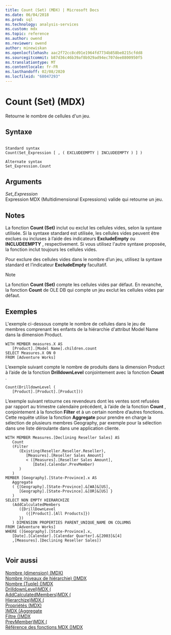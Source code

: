 ```yaml
---
title: Count (Set) (MDX) | Microsoft Docs
ms.date: 06/04/2018
ms.prod: sql
ms.technology: analysis-services
ms.custom: mdx
ms.topic: reference
ms.author: owend
ms.reviewer: owend
author: minewiskan
ms.openlocfilehash: aac2f72cc8cd91e1964fd7734b858be8215cfdd8
ms.sourcegitcommit: b87d36c46b39af8b929ad94ec707dee8800950f5
ms.translationtype: MT
ms.contentlocale: fr-FR
ms.lasthandoff: 02/08/2020
ms.locfileid: "68047293"
---
```

# <a name="count-set-mdx"></a>Count (Set) (MDX)


  Retourne le nombre de cellules d'un jeu.  
  
## <a name="syntax"></a>Syntaxe  
  
```  
  
Standard syntax  
Count(Set_Expression [ , ( EXCLUDEEMPTY | INCLUDEEMPTY ) ] )  
  
Alternate syntax  
Set_Expression.Count  
```  
  
## <a name="arguments"></a>Arguments  
 *Set_Expression*  
 Expression MDX (Multidimensional Expressions) valide qui retourne un jeu.  
  
## <a name="remarks"></a>Notes  
 La fonction **Count (Set)** inclut ou exclut les cellules vides, selon la syntaxe utilisée. Si la syntaxe standard est utilisée, les cellules vides peuvent être exclues ou incluses à l’aide des indicateurs **ExcludeEmpty** ou **INCLUDEEMPTY** , respectivement. Si vous utilisez l'autre syntaxe proposée, la fonction inclut toujours les cellules vides.  
  
 Pour exclure des cellules vides dans le nombre d’un jeu, utilisez la syntaxe standard et l’indicateur **ExcludeEmpty** facultatif.  
  
> [!NOTE]  
>  La fonction **Count (Set)** compte les cellules vides par défaut. En revanche, la fonction **Count** de OLE DB qui compte un jeu exclut les cellules vides par défaut.  
  
## <a name="examples"></a>Exemples  
 L'exemple ci-dessous compte le nombre de cellules dans le jeu de membres comprenant les enfants de la hiérarchie d'attribut Model Name dans la dimension Product.  
  
```  
WITH MEMBER measures.X AS  
   [Product].[Model Name].children.count   
SELECT Measures.X ON 0  
FROM [Adventure Works]  
```  
  
 L’exemple suivant compte le nombre de produits dans la dimension Product à l’aide de la fonction **DrilldownLevel** conjointement avec la fonction **Count** .  
  
```  
Count(DrilldownLevel (   
   [Product].[Product].[Product]))  
```  
  
 L’exemple suivant retourne ces revendeurs dont les ventes sont refusées par rapport au trimestre calendaire précédent, à l’aide de la fonction **Count** , conjointement à la fonction **Filter** et à un certain nombre d’autres fonctions. Cette requête utilise la fonction **Aggregate** pour prendre en charge la sélection de plusieurs membres Geography, par exemple pour la sélection dans une liste déroulante dans une application cliente.  
  
```  
WITH MEMBER Measures.[Declining Reseller Sales] AS  
   Count  
   (Filter  
      (Existing(Reseller.Reseller.Reseller),  
         [Measures].[Reseller Sales Amount]   
         < ([Measures].[Reseller Sales Amount],  
            [Date].Calendar.PrevMember)  
      )  
   )  
MEMBER [Geography].[State-Province].x AS   
   Aggregate  
   ( {[Geography].[State-Province].&[WA]&[US],   
      [Geography].[State-Province].&[OR]&[US] }   
   )  
SELECT NON EMPTY HIERARCHIZE   
   (AddCalculatedMembers   
      ({DrillDownLevel  
         ({[Product].[All Products]})  
      })  
   ) DIMENSION PROPERTIES PARENT_UNIQUE_NAME ON COLUMNS   
FROM [Adventure Works]  
WHERE ([Geography].[State-Province].x,  
   [Date].[Calendar].[Calendar Quarter].&[2003]&[4]  
   ,[Measures].[Declining Reseller Sales])  
  
```  
  
## <a name="see-also"></a>Voir aussi  
 [Nombre &#40;dimension&#41; &#40;MDX&#41;](../mdx/count-dimension-mdx.md)   
 [Nombre &#40;niveaux de hiérarchie&#41; &#40;&#41;MDX](../mdx/count-hierarchy-levels-mdx.md)   
 [Nombre &#40;Tuple&#41; &#40;&#41;MDX](../mdx/count-tuple-mdx.md)   
 [DrilldownLevel&#41;MDX &#40;](../mdx/drilldownlevel-mdx.md)   
 [AddCalculatedMembers&#41;MDX &#40;](../mdx/addcalculatedmembers-mdx.md)   
 [Hierarchize&#41;MDX &#40;](../mdx/hierarchize-mdx.md)   
 [Propriétés &#40;MDX&#41;](../mdx/properties-mdx.md)   
 [&#41;MDX &#40;Aggregate](../mdx/aggregate-mdx.md)   
 [Filtre &#40;&#41;MDX](../mdx/filter-mdx.md)   
 [PrevMember&#41;MDX &#40;](../mdx/prevmember-mdx.md)   
 [Référence des fonctions MDX &#40;&#41;MDX](../mdx/mdx-function-reference-mdx.md)  
  
  
